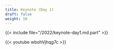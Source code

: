 ```yaml
---
title: Keynote (Day 1)
draft: false
weight: 10
---
```


{{< include file="/2022/keynote-day1.md.part" >}}

{{< youtube wbohVjhqg7c >}}
